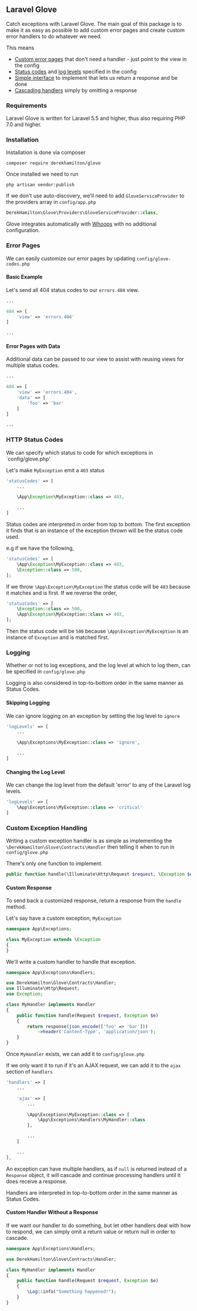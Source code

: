 Laravel Glove
---------------

Catch exceptions with Laravel Glove. The main goal of this package is to make it as easy as possible to add custom error pages and create custom error handlers to do whatever we need.

This means

 - [Custom error pages](#error-pages) that don't need a handler - just point to the view in the config
 - [Status codes](#http-status-codes) and [log levels](#logging) specified in the config
 - [Simple interface](#custom-exception-handling) to implement that lets us return a response and be done
 - [Cascading handlers](#custom-handler-without-a-response) simply by omitting a response

### Requirements ###

Laravel Glove is written for Laravel 5.5 and higher, thus also requiring PHP 7.0 and higher.

### Installation ###

Installation is done via composer

~~~shell
composer require derekhamilton/glove
~~~

Once installed we need to run

~~~shell
php artisan vendor:publish
~~~

If we don't use auto-discovery, we'll need to add `GloveServiceProvider` to the providers array in `config/app.php`

~~~php
DerekHamilton\Glove\Providers\GloveServiceProvider::class,
~~~

Glove integrates automatically with [Whoops](https://github.com/filp/whoops) with no additional configuration.

### Error Pages ###

We can easily customize our error pages by updating `config/glove-codes.php`

#### Basic Example ####

Let's send all 404 status codes to our `errors.404` view.

~~~php
...

404 => [
    'view' => 'errors.404'
]

...
~~~

#### Error Pages with Data ####

Additional data can be passed to our view to assist with reusing views for multiple status codes.

~~~php
...

404 => [
    'view' => 'errors.404',
    'data' => [
        'foo' => 'bar'
    ]
]

...
~~~

### HTTP Status Codes ###

We can specify which status to code for which exceptions in `config/glove.php'

Let's make `MyException` emit a `403` status

~~~php
'statusCodes' => [
    ...

    \App\Exception\MyException::class => 403,

    ...
]
~~~

Status codes are interpreted in order from top to bottom. The first exception it finds that is an instance of the exception thrown will be the status code used.

e.g if we have the following,

~~~php
'statusCodes' => [
    \App\Exception\MyException::class => 403,
    \Exception::class => 500,
];
~~~

If we throw `\App\Exception\MyException` the status code will be `403` because it matches and is first. If we reverse the order,

~~~php
'statusCodes' => [
    \Exception::class => 500,
    \App\Exception\MyException::class => 403,
];
~~~

Then the status code will be `500` because `\App\Exception\MyException` is an instance of `Exception` and is matched first.

### Logging ###

Whether or not to log exceptions, and the log level at which to log them, can be specified in `config/glove.php`

Logging is also considered in top-to-bottom order in the same manner as Status Codes.

#### Skipping Logging ####

We can ignore logging on an exception by setting the log level to `ignore`

~~~php
'logLevels' => [
    ...

    \App\Exceptions\MyException::class => 'ignore',

    ...
]
~~~

#### Changing the Log Level ####

We can change the log level from the default 'error' to any of the Laravel log levels.

~~~php
'logLevels' => [
    \App\Exceptions\MyException::class => 'critical'
]
~~~

### Custom Exception Handling ###

Writing a custom exception handler is as simple as implementing the `\DerekHamilton\Glove\Contracts\Handler` then telling it when to run in `config/glove.php`

There's only one function to implement.

~~~php
public function handle(\Illuminate\Http\Request $request, \Exception $e);
~~~

#### Custom Response ####

To send back a customized response, return a response from the `handle` method.

Let's say have a custom exception, `MyException`

~~~php
namespace App\Exceptions;

class MyException extends \Exception
{
}
~~~

We'll write a custom handler to handle that exception.

~~~php
namespace App\Exceptions\Handlers;

use DerekHamilton\Glove\Contracts\Handler;
use Illuminate\Http\Request;
use Exception;

class MyHandler implements Handler
{
    public function handle(Request $request, Exception $e)
    {
        return response(json_encode(['foo' => 'bar']))
            ->header('Content-Type', 'application/json');
    }
}
~~~

Once `MyHandler` exists, we can add it to `config/glove.php`

If we only want it to run if it's an AJAX request, we can add it to the `ajax` section of `handlers`

~~~php
'handlers' => [
    ...

    'ajax' => [
        ...

        \App\Exceptions\MyException::class => [
            \App\Exceptions\Handlers\MyHandler::class
        ],

        ...
    ]

    ...
],
~~~

An exception can have multiple handlers, as if `null` is returned instead of a `Response` object, it will cascade and continue processing handlers until it does receive a response.

Handlers are interpreted in top-to-bottom order in the same manner as Status Codes.

#### Custom Handler Without a Response ####

If we want our handler to do something, but let other handlers deal with how to respond, we can simply omit a return value or return null in order to cascade.

~~~php
namespace App\Exceptions\Handlers;

use DerekHamilton\Glove\Contracts\Handler;

class MyHandler implements Handler
{
    public function handle(Request $request, Exception $e)
    {
        \Log::info("Something happened!");
    }
}
~~~

